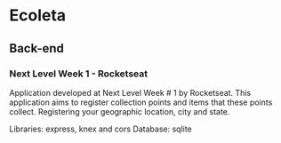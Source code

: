 # Ecoleta
## Back-end

### Next Level Week 1 - Rocketseat


Application developed at Next Level Week # 1 by Rocketseat.
This application aims to register collection points and items that these points collect. Registering your geographic location, city and state.

Libraries: express, knex and cors
Database: sqlite